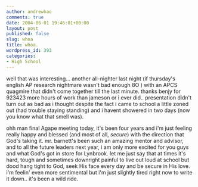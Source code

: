 ```yaml
---
author: andrewhao
comments: true
date: 2004-06-01 19:46:01+00:00
layout: post
published: false
slug: whoa
title: whoa.
wordpress_id: 393
categories:
- High School
---
```


well that was interesting...
another all-nighter last night (if thursday's english AP research nightmare wasn't bad enough  8O ) with an APCS quagmire that didn't come together till the last minute. thanks benjy for 923423 more hours of work than jameson or i ever did.. presentation didn't turn out as bad as i thought despite the fact i came to school a little zoned out (had trouble staying standing) and i havent showered in two days (now you know what that smell was).

ohh man final Agape meeting today, it's been four years and i'm just feeling really happy and blessed (and most of all, _secure_) with the direction that God's taking it. mr. barnett's been such an amazing mentor and advisor, and to all the future leaders next year, i am only more excited for you guys and what God's got in store for Lynbrook. let me just say that at times it's hard, tough and sometimes downright painful to live out loud at school but dood hang tight to God, seek His face every day and be secure in His love. i'm feelin' even more sentimental but i'm just slightly tired right now to write it down.. it's been a wild ride.
